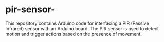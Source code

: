 # pir-sensor-
This repository contains Arduino code for interfacing a PIR (Passive Infrared) sensor with an Arduino board. The PIR sensor is used to detect motion and trigger actions based on the presence of movement.
